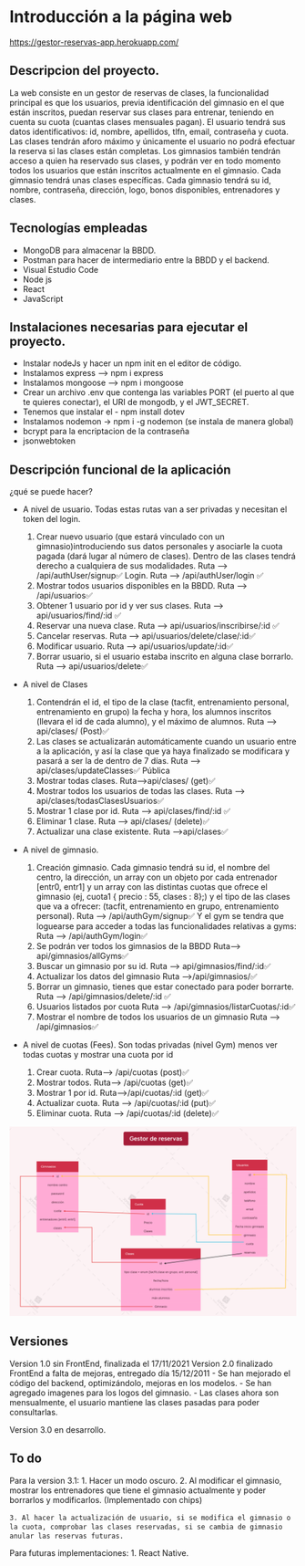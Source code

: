 
# Introducción a la página web

https://gestor-reservas-app.herokuapp.com/
## Descripcion del proyecto.
La web consiste en un gestor de reservas de clases, la funcionalidad principal es que los usuarios, previa identificación del gimnasio en el que están inscritos, puedan reservar sus clases para entrenar, teniendo en cuenta su cuota (cuantas clases mensuales pagan). 
El usuario tendrá sus datos identificativos: id, nombre, apellidos, tlfn, email, contraseña y cuota.
Las clases tendrán aforo máximo y únicamente el usuario no podrá efectuar la reserva si las clases están completas. 
Los gimnasios también tendrán acceso a quien ha reservado sus clases, y podrán ver en todo momento todos los usuarios que están inscritos actualmente en el gimnasio. Cada gimnasio tendrá unas clases específicas. Cada gimnasio tendrá su id, nombre, contraseña, dirección, logo, bonos disponibles, entrenadores y clases.

## Tecnologías empleadas
- MongoDB para almacenar la BBDD.
- Postman para hacer de intermediario entre la BBDD y el backend.
- Visual Estudio Code
- Node js
- React
- JavaScript

## Instalaciones necesarias para ejecutar el proyecto.
- Instalar nodeJs y hacer un npm init en el editor de código.
- Instalamos express --> npm i express
- Instalamos mongoose --> npm i mongoose
- Crear un archivo .env que contenga las variables PORT (el puerto al que te quieres conectar), el URI de mongodb, y el JWT_SECRET.
- Tenemos que instalar el - npm install dotev
- Instalamos nodemon -> npm i -g nodemon (se instala de manera global)
- bcrypt para la encriptacion de la contraseña
- jsonwebtoken

## Descripción funcional de la aplicación
¿qué se puede hacer?
-   A nivel de usuario. Todas estas rutas van a ser privadas y necesitan el token del login.
    1.  Crear nuevo usuario (que estará vinculado con un gimnasio)introduciendo sus datos personales y asociarle la cuota pagada (dará lugar al número de clases). Dentro de las clases tendrá derecho a cualquiera de sus modalidades. 
    Ruta --> /api/authUser/signup✅ 
    Login. Ruta --> /api/authUser/login ✅
    2.  Mostrar todos usuarios disponibles en la BBDD.  Ruta --> /api/usuarios✅
    3.  Obtener 1 usuario por id y ver sus clases.  Ruta --> api/usuarios/find/:id ✅
    4.  Reservar una nueva clase. Ruta --> api/usuarios/inscribirse/:id ✅
    5.  Cancelar reservas. Ruta --> api/usuarios/delete/clase/:id✅
    6.  Modificar usuario. Ruta --> api/usuarios/update/:id✅
    7.  Borrar usuario, si el usuario estaba inscrito en alguna clase borrarlo. Ruta --> api/usuarios/delete✅

-   A nivel de Clases
    1.  Contendrán el id, el tipo de la clase (tacfit, entrenamiento personal, entrenamiento en grupo) la fecha y hora, los alumnos inscritos (llevara el id de cada alumno), y el máximo de alumnos.  Ruta --> api/clases/ (Post)✅
    2.  Las clases se actualizarán automáticamente cuando un usuario entre a la aplicación, y así la clase que ya haya finalizado se modificara y pasará a ser la de dentro de 7 días.  Ruta --> api/clases/updateClasses✅ Pública
    3.  Mostrar todas clases.  Ruta-->api/clases/ (get)✅
    4.  Mostrar todos los usuarios de todas las clases.  Ruta --> api/clases/todasClasesUsuarios✅
    5.  Mostrar 1 clase por id.  Ruta --> api/clases/find/:id ✅
    6.  Eliminar 1 clase.  Ruta --> api/clases/ (delete)✅
    7.  Actualizar una clase existente. Ruta -->api/clases✅

-   A nivel de gimnasio.
    1.  Creación gimnasio. Cada gimnasio tendrá su id, el nombre del centro, la dirección, un array con un objeto por cada entrenador [entr0, entr1] y un array con las distintas cuotas que ofrece el gimnasio (ej, cuota1 { precio : 55, clases : 8};) y el tipo de las clases que va a ofrecer: (tacfit, entrenamiento en grupo, entrenamiento personal). 
    Ruta --> /api/authGym/signup✅
    Y el gym se tendra que loguearse para acceder a todas las funcionalidades relativas a gyms:
    Ruta --> /api/authGym/login✅
    2.  Se podrán ver todos los gimnasios de la BBDD 
    Ruta--> api/gimnasios/allGyms✅
    3.  Buscar un gimnasio por su id. 
    Ruta --> api/gimnasios/find/:id✅
    4.  Actualizar los datos del gimnasio
    Ruta -->/api/gimnasios/✅
    5.  Borrar un gimnasio, tienes que estar conectado para poder borrarte. 
    Ruta --> /api/gimnasios/delete/:id ✅
    6.  Usuarios listados por cuota
    Ruta --> /api/gimnasios/listarCuotas/:id✅
    7. Mostrar el nombre de todos los usuarios de un gimnasio
    Ruta --> /api/gimnasios✅ 

- A nivel de cuotas (Fees). Son todas privadas (nivel Gym) menos ver todas cuotas y mostrar una cuota por id
    1. Crear cuota.  Ruta--> /api/cuotas  (post)✅
    2. Mostrar todos.  Ruta--> /api/cuotas   (get)✅
    3. Mostrar 1 por id.   Ruta-->/api/cuotas/:id (get)✅
    4. Actualizar cuota.  Ruta --> /api/cuotas/:id (put)✅ 
    5. Eliminar cuota.  Ruta --> /api/cuotas/:id (delete)✅ 


![ScreenShot](./GestorReservas.png)
 
## Versiones
Version 1.0 sin FrontEnd, finalizada el 17/11/2021
Version 2.0 finalizado FrontEnd a falta de mejoras, entregado día 15/12/2011
    - Se han mejorado el código del backend, optimizándolo, mejoras en los modelos.
    - Se han agregado imagenes para los logos del gimnasio.
    - Las clases ahora son mensualmente, el usuario mantiene las clases pasadas para poder consultarlas.

Version 3.0 en desarrollo.


## To do

Para la version 3.1:
    1. Hacer un modo oscuro.
    2. Al modificar el gimnasio, mostrar los entrenadores que tiene el gimnasio actualmente y poder borrarlos y modificarlos. (Implementado con chips)

    3. Al hacer la actualización de usuario, si se modifica el gimnasio o la cuota, comprobar las clases reservadas, si se cambia de gimnasio anular las reservas futuras.

Para futuras implementaciones:
    1. React Native. 
    

